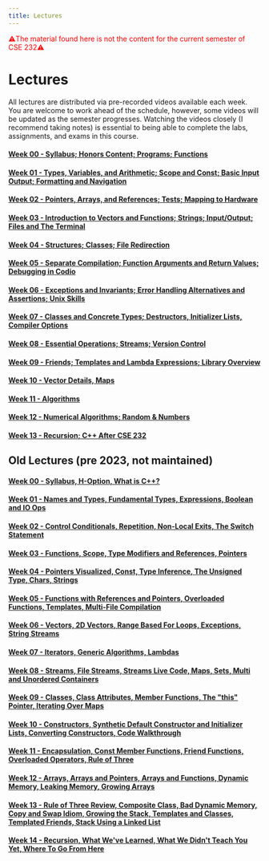 ```yaml
---
title: Lectures
---
```

<span style="color:red">⚠️The material found here is not the content for the current semester of CSE 232⚠️</span>


# Lectures

All lectures are distributed via pre-recorded videos available each week. You are welcome to work ahead of the schedule, however, some videos will be updated as the semester progresses. Watching the videos closely (I recommend taking notes) is essential to being able to complete the labs, assignments, and exams in this course.


#### [Week 00 - Syllabus; Honors Content; Programs; Functions](lectures/week00.html)
#### [Week 01 - Types, Variables, and Arithmetic; Scope and Const; Basic Input Output; Formatting and Navigation](lectures/week01.html)
#### [Week 02 - Pointers, Arrays, and References; Tests; Mapping to Hardware](lectures/week02.html)
#### [Week 03 - Introduction to Vectors and Functions; Strings; Input/Output; Files and The Terminal](lectures/week03.html)
#### [Week 04 - Structures; Classes; File Redirection](lectures/week04.html)
#### [Week 05 - Separate Compilation; Function Arguments and Return Values; Debugging in Codio](lectures/week05.html)
#### [Week 06 - Exceptions and Invariants; Error Handling Alternatives and Assertions; Unix Skills](lectures/week06.html)
#### [Week 07 - Classes and Concrete Types; Destructors, Initializer Lists, Compiler Options](lectures/week07.html)
#### [Week 08 - Essential Operations; Streams; Version Control](lectures/week08.html)
#### [Week 09 - Friends; Templates and Lambda Expressions; Library Overview](lectures/week09.html)
#### [Week 10 - Vector Details, Maps](lectures/week10.html)
#### [Week 11 - Algorithms](lectures/week11.html)
#### [Week 12 - Numerical Algorithms; Random & Numbers](lectures/week12.html)
#### [Week 13 - Recursion; C++ After CSE 232](lectures/week13.html)


## Old Lectures (pre 2023, not maintained)
#### [Week 00 - Syllabus, H-Option, What is C++?](old_lectures/week00.html)

#### [Week 01 - Names and Types, Fundamental Types, Expressions, Boolean and IO Ops](old_lectures/week01.html)

#### [Week 02 - Control Conditionals, Repetition, Non-Local Exits, The Switch Statement](old_lectures/week02.html)

#### [Week 03 - Functions, Scope, Type Modifiers and References, Pointers](old_lectures/week03.html)

#### [Week 04 - Pointers Visualized, Const, Type Inference, The Unsigned Type, Chars, Strings](old_lectures/week04.html)

#### [Week 05 - Functions with References and Pointers, Overloaded Functions, Templates, Multi-File Compilation](old_lectures/week05.html)

#### [Week 06 - Vectors, 2D Vectors, Range Based For Loops, Exceptions, String Streams](old_lectures/week06.html)

#### [Week 07 - Iterators, Generic Algorithms, Lambdas](old_lectures/week07.html)

#### [Week 08 - Streams, File Streams, Streams Live Code, Maps, Sets, Multi and Unordered Containers](old_lectures/week08.html)

#### [Week 09 - Classes, Class Attributes, Member Functions, The "this" Pointer, Iterating Over Maps](old_lectures/week09.html)

#### [Week 10 - Constructors, Synthetic Default Constructor and Initializer Lists, Converting Constructors, Code Walkthrough](old_lectures/week10.html)

#### [Week 11 - Encapsulation, Const Member Functions, Friend Functions, Overloaded Operators, Rule of Three](old_lectures/week11.html)

#### [Week 12 - Arrays, Arrays and Pointers, Arrays and Functions, Dynamic Memory, Leaking Memory, Growing Arrays](old_lectures/week12.html)

#### [Week 13 - Rule of Three Review, Composite Class, Bad Dynamic Memory, Copy and Swap Idiom, Growing the Stack, Templates and Classes, Templated Friends, Stack Using a Linked List](old_lectures/week13.html)

#### [Week 14 - Recursion, What We've Learned, What We Didn't Teach You Yet, Where To Go From Here](old_lectures/week14.html)

